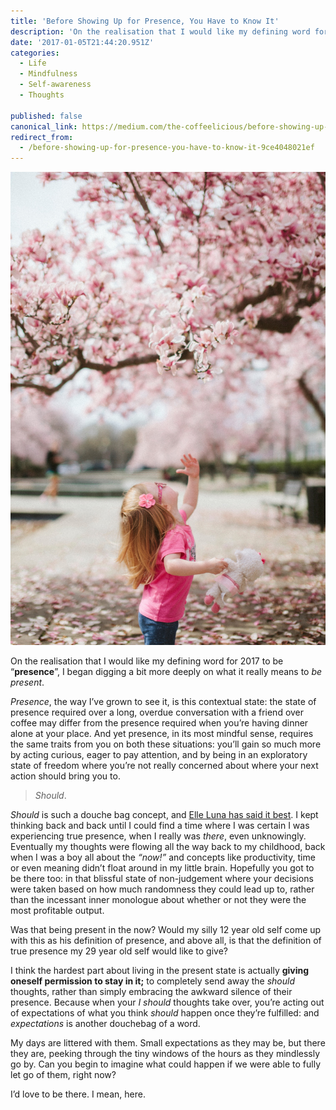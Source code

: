 ```yaml
---
title: 'Before Showing Up for Presence, You Have to Know It'
description: 'On the realisation that I would like my defining word for 2017 to be “presence”, I began digging a bit more deeply on what it really means to be present. Presence, the way I’ve grown to see it, is…'
date: '2017-01-05T21:44:20.951Z'
categories:
  - Life
  - Mindfulness
  - Self-awareness
  - Thoughts

published: false
canonical_link: https://medium.com/the-coffeelicious/before-showing-up-for-presence-you-have-to-know-it-9ce4048021ef
redirect_from:
  - /before-showing-up-for-presence-you-have-to-know-it-9ce4048021ef
---
```


![Present In the Moment](./asset-1.jpeg)

On the realisation that I would like my defining word for 2017 to be “**presence**”, I began digging a bit more deeply on what it really means to _be present_.

_Presence_, the way I’ve grown to see it, is this contextual state: the state of presence required over a long, overdue conversation with a friend over coffee may differ from the presence required when you’re having dinner alone at your place. And yet presence, in its most mindful sense, requires the same traits from you on both these situations: you’ll gain so much more by acting curious, eager to pay attention, and by being in an exploratory state of freedom where you’re not really concerned about where your next action should bring you to.

> _Should_.

_Should_ is such a douche bag concept, and [Elle Luna has said it best](https://medium.com/@elleluna/the-crossroads-of-should-and-must-90c75eb7c5b0). I kept thinking back and back until I could find a time where I was certain I was experiencing true presence, when I really was _there_, even unknowingly. Eventually my thoughts were flowing all the way back to my childhood, back when I was a boy all about the _“now!”_ and concepts like productivity, time or even meaning didn’t float around in my little brain. Hopefully you got to be there too: in that blissful state of non-judgement where your decisions were taken based on how much randomness they could lead up to, rather than the incessant inner monologue about whether or not they were the most profitable output.

Was that being present in the now? Would my silly 12 year old self come up with this as his definition of presence, and above all, is that the definition of true presence my 29 year old self would like to give?

I think the hardest part about living in the present state is actually **giving oneself permission to stay in it;** to completely send away the _should_ thoughts, rather than simply embracing the awkward silence of their presence. Because when your _I should_ thoughts take over, you’re acting out of expectations of what you think _should_ happen once they’re fulfilled: and _expectations_ is another douchebag of a word.

My days are littered with them. Small expectations as they may be, but there they are, peeking through the tiny windows of the hours as they mindlessly go by. Can you begin to imagine what could happen if we were able to fully let go of them, right now?

I’d love to be there. I mean, here.
